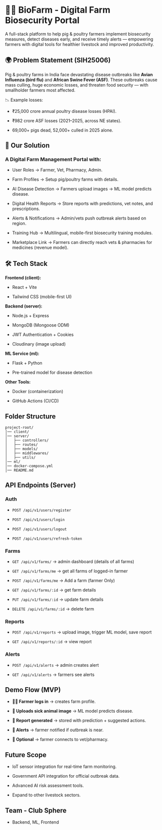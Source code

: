 # 🐖🐓 BioFarm - Digital Farm Biosecurity Portal

A full-stack platform to help pig & poultry farmers implement biosecurity measures, detect diseases early, and receive timely alerts — empowering farmers with digital tools for healthier livestock and improved productivity.

## 🌍 Problem Statement (SIH25006)

Pig & poultry farms in India face devastating disease outbreaks like **Avian Influenza (bird flu)** and **African Swine Fever (ASF)**.
These outbreaks cause mass culling, huge economic losses, and threaten food security — with smallholder farmers most affected.

📉 Example losses:

- ₹25,000 crore annual poultry disease losses (HPAI).

- ₹982 crore ASF losses (2021–2025, across NE states).

- 69,000+ pigs dead, 52,000+ culled in 2025 alone.

## 🎯 Our Solution

### A Digital Farm Management Portal with:

- User Roles → Farmer, Vet, Pharmacy, Admin.

- Farm Profiles → Setup pig/poultry farms with details.

- AI Disease Detection → Farmers upload images → ML model predicts disease.

- Digital Health Reports → Store reports with predictions, vet notes, and prescriptions.

- Alerts & Notifications → Admin/vets push outbreak alerts based on region.

- Training Hub → Multilingual, mobile-first biosecurity training modules.

- Marketplace Link → Farmers can directly reach vets & pharmacies for medicines (revenue model).

## 🛠️ Tech Stack

**Frontend (client):**

- React + Vite

- Tailwind CSS (mobile-first UI)

**Backend (server):**

- Node.js + Express

- MongoDB (Mongoose ODM)

- JWT Authentication + Cookies

- Cloudinary (image upload)

**ML Service (ml):**

- Flask + Python

- Pre-trained model for disease detection

**Other Tools:**

- Docker (containerization)

<!-- Firebase Auth (Google login for farmers, optional) -->

- GitHub Actions (CI/CD)

## Folder Structure

```
project-root/
│── client/
│── server/
│   ├── controllers/
│   ├── routes/
│   ├── models/
│   ├── middlewares/
│   ├── utils/
│── ml/
│── docker-compose.yml
│── README.md

```

## API Endpoints (Server)

### Auth

- `POST /api/v1/users/register`

- `POST /api/v1/users/login`

- `POST /api/v1/users/logout`

- `POST /api/v1/users/refresh-token`

### Farms

- `GET /api/v1/farms/` → admin dashboard (details of all farms)

- `GET /api/v1/farms/me` → get all farms of logged-in farmer

- `POST /api/v1/farms/me` → Add a farm (farmer Only)

- `GET /api/v1/farms/:id` → get farm details

- `PUT /api/v1/farms/:id` → update farm details

- `DELETE /api/v1/farms/:id` → delete farm

### Reports

- `POST /api/v1/reports` → upload image, trigger ML model, save report

- `GET /api/v1/reports/:id` → view report

### Alerts

- `POST /api/v1/alerts` → admin creates alert

- `GET /api/v1/alerts` → farmers see alerts

## Demo Flow (MVP)

- **👨‍🌾 Farmer logs in** → creates farm profile.

- **📸 Uploads sick animal image** → ML model predicts disease.

- **📝 Report generated** → stored with prediction + suggested actions.

- **🔔 Alerts** → farmer notified if outbreak is near.

- **🏥 Optional** → farmer connects to vet/pharmacy.

## Future Scope

- IoT sensor integration for real-time farm monitoring.

- Government API integration for official outbreak data.

- Advanced AI risk assessment tools.

- Expand to other livestock sectors.

## Team - Club Sphere

- Backend, ML, Frontend